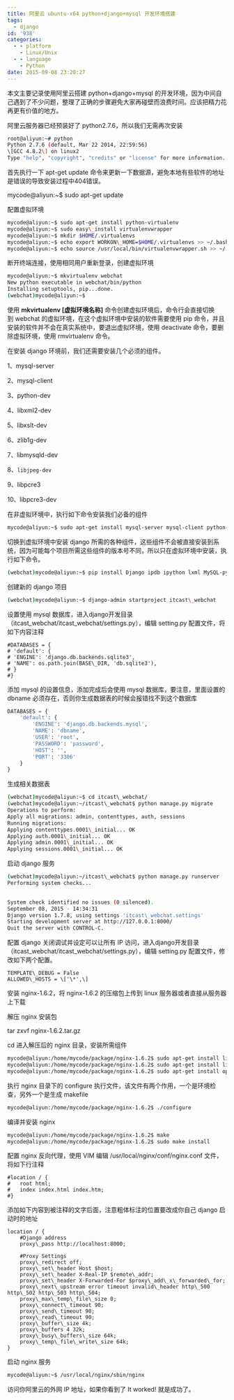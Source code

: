 ```yaml
---
title: 阿里云 ubuntu-x64 python+django+mysql 开发环境搭建
tags:
  - django
id: '938'
categories:
  - - platform
    - Linux/Unix
  - - language
    - Python
date: 2015-09-08 23:20:27
---
```


本文主要记录使用阿里云搭建 python+django+mysql 的开发环境，因为中间自己遇到了不少问题，整理了正确的步骤避免大家再碰壁而浪费时间。应该把精力花再更有价值的地方。

阿里云服务器已经预装好了 python2.7.6，所以我们无需再次安装  

```bash
root@aliyun:~# python
Python 2.7.6 (default, Mar 22 2014, 22:59:56) 
\[GCC 4.8.2\] on linux2
Type "help", "copyright", "credits" or "license" for more information.
```

首先执行一下 apt-get update 命令来更新一下数据源，避免本地有些软件的地址是错误的导致安装过程中404错误。

mycode@aliyun:~$ sudo apt-get update

配置虚拟环境

```bash
mycode@aliyun:~$ sudo apt-get install python-virtualenv
mycode@aliyun:~$ sudo easy\_install virtualenvwrapper
mycode@aliyun:~$ mkdir $HOME/.virtualenvs
mycode@aliyun:~$ echo export WORKON\_HOME=$HOME/.virtualenvs >> ~/.bashrc
mycode@aliyun:~$ echo source /usr/local/bin/virtualenvwrapper.sh >> ~/.bashrc
```

断开终端连接，使用相同用户重新登录，创建虚拟环境

```bash
mycode@aliyun:~$ mkvirtualenv webchat
New python executable in webchat/bin/python
Installing setuptools, pip...done.
(webchat)mycode@aliyun:~$
```

使用 **mkvirtualenv \[虚拟环境名称\]** 命令创建虚拟环境后，命令行会直接切换到 webchat 的虚拟环境，在这个虚拟环境中安装的软件需要使用 pip 命令，并且安装的软件并不会在真实系统中，要退出虚拟环境，使用 deactivate 命令，要删除虚拟环境，使用 rmvirtualenv 命令。

在安装 django 环境前，我们还需要安装几个必须的组件。

1、mysql-server

2、mysql-client

3、python-dev

4、libxml2-dev

5、libxslt-dev

6、zlib1g-dev

7、libmysqld-dev

8、`libjpeg-dev`

9、libpcre3

10、libpcre3-dev

在非虚拟环境中，执行如下命令安装我们必备的组件

```bash
mycode@aliyun:~$ sudo apt-get install mysql-server mysql-client python-dev libxml2-dev libxslt-dev zlib1g-dev libmysqld-dev libjpeg-dev
```

切换到虚拟环境中安装 django 所需的各种组件，这些组件不会被直接安装到系统，因为可能每个项目所需这些组件的版本号不同，所以只在虚拟环境中安装，执行如下命令。

```bash
(webchat)mycode@aliyun:~$ pip install Django ipdb ipython lxml MySQL-python Pillow wheel djangorestframework httplib2 requests uWSGI wechat-sdk
```

创建新的 django 项目

```bash
(webchat)mycode@aliyun:~$ django-admin startproject itcast\_webchat
```

设置使用 mysql 数据库，进入django开发目录（itcast\_webchat/itcast\_webchat/settings.py），编辑 setting.py 配置文件，将如下内容注释

```
#DATABASES = {
# 'default': {
# 'ENGINE': 'django.db.backends.sqlite3',
# 'NAME': os.path.join(BASE\_DIR, 'db.sqlite3'),
# }
#}
```

添加 mysql 的设置信息，添加完成后会使用 mysql 数据库，要注意，里面设置的 dbname 必须存在，否则你生成数据表的时候会报错找不到这个数据库

```sql
DATABASES = {
    'default': {
        'ENGINE': 'django.db.backends.mysql',
        'NAME': 'dbname',
        'USER': 'root',
        'PASSWORD': 'password',
        'HOST': '',
        'PORT': '3306'
    }
}
```

生成相关数据表

```bash
(webchat)mycode@aliyun:~$ cd itcast\_webchat/
(webchat)mycode@aliyun:~/itcast\_webchat$ python manage.py migrate
Operations to perform:
Apply all migrations: admin, contenttypes, auth, sessions
Running migrations:
Applying contenttypes.0001\_initial... OK
Applying auth.0001\_initial... OK
Applying admin.0001\_initial... OK
Applying sessions.0001\_initial... OK
```

启动 django 服务

```bash
(webchat)mycode@aliyun:~/itcast\_webchat$ python manage.py runserver
Performing system checks...
 

System check identified no issues (0 silenced).
September 08, 2015 - 14:34:31
Django version 1.7.8, using settings 'itcast\_webchat.settings'
Starting development server at http://127.0.0.1:8000/
Quit the server with CONTROL-C.
```

配置 django 关闭调试并设定可以让所有 IP 访问，进入django开发目录（itcast\_webchat/itcast\_webchat/settings.py），编辑 setting.py 配置文件，修改如下两个配置。

```
TEMPLATE\_DEBUG = False
ALLOWED\_HOSTS = \['\*',\]
```

安装 nginx-1.6.2，将 nginx-1.6.2 的压缩包上传到 linux 服务器或者直接从服务器上下载

解压 nginx 安装包

tar zxvf nginx-1.6.2.tar.gz

cd 进入解压后的 nginx 目录，安装所需组件

```bash
mycode@aliyun:/home/mycode/package/nginx-1.6.2$ sudo apt-get install libpcre3 libpcre3-dev
mycode@aliyun:/home/mycode/package/nginx-1.6.2$ sudo apt-get install libssl-dev
mycode@aliyun:/home/mycode/package/nginx-1.6.2$ sudo apt-get install openssl
```

执行 nginx 目录下的 configure 执行文件，该文件有两个作用，一个是环境检查，另外一个是生成 makefile

```bash
mycode@aliyun:/home/mycode/package/nginx-1.6.2$ ./configure
```

编译并安装 nginx

```bash
mycode@aliyun:/home/mycode/package/nginx-1.6.2$ make
mycode@aliyun:/home/mycode/package/nginx-1.6.2$ sudo make install
```

配置 nginx 反向代理，使用 VIM 编辑 /usr/local/nginx/conf/nginx.conf 文件，将如下行注释

```
#location / { 
#   root html; 
#   index index.html index.htm; 
#}
```

添加如下内容到被注释的文字后面，注意粗体标注的位置要改成你自己 django 启动时的地址

```
location / {
    #Django address
    proxy\_pass http://localhost:8000;

    #Proxy Settings
    proxy\_redirect off;
    proxy\_set\_header Host $host;
    proxy\_set\_header X-Real-IP $remote\_addr;
    proxy\_set\_header X-Forwarded-For $proxy\_add\_x\_forwarded\_for;
    proxy\_next\_upstream error timeout invalid\_header http\_500 http\_502 http\_503 http\_504;
    proxy\_max\_temp\_file\_size 0;
    proxy\_connect\_timeout 90;
    proxy\_send\_timeout 90;
    proxy\_read\_timeout 90;
    proxy\_buffer\_size 4k;
    proxy\_buffers 4 32k;
    proxy\_busy\_buffers\_size 64k;
    proxy\_temp\_file\_write\_size 64k;
}
```

启动 nginx 服务

```bash
mycode@aliyun:~$ /usr/local/nginx/sbin/nginx
```

访问你阿里云的外网 IP 地址，如果你看到了 It worked! 就是成功了。
